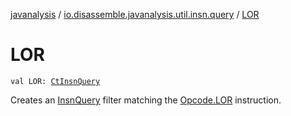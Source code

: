 [javanalysis](../index.md) / [io.disassemble.javanalysis.util.insn.query](index.md) / [LOR](./-l-o-r.md)

# LOR

`val LOR: `[`CtInsnQuery`](-ct-insn-query/index.md)

Creates an [InsnQuery](-insn-query/index.md) filter matching the [Opcode.LOR](#) instruction.

